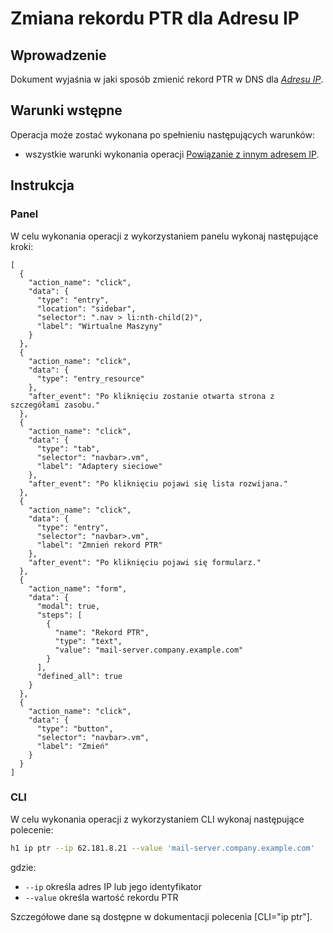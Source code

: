 # Zmiana rekordu PTR dla Adresu IP

## Wprowadzenie

Dokument wyjaśnia w jaki sposób zmienić rekord PTR w DNS dla *[Adresu IP](/resource/networking/ip-address.md)*.

## Warunki wstępne

Operacja może zostać wykonana po spełnieniu następujących warunków:

* wszystkie warunki wykonania operacji [Powiązanie z innym adresem IP](/resource/networking/ip-address.md).

## Instrukcja

### Panel

W celu wykonania operacji z wykorzystaniem panelu wykonaj następujące kroki:
 
```guide
[
  {
    "action_name": "click",
    "data": {
      "type": "entry",
      "location": "sidebar",
      "selector": ".nav > li:nth-child(2)",
      "label": "Wirtualne Maszyny"
    }
  },
  {
    "action_name": "click",
    "data": {
      "type": "entry_resource"
    },
    "after_event": "Po kliknięciu zostanie otwarta strona z szczegółami zasobu."
  },
  {
    "action_name": "click",
    "data": {
      "type": "tab",
      "selector": "navbar>.vm",
      "label": "Adaptery sieciowe"
    },
    "after_event": "Po kliknięciu pojawi się lista rozwijana."
  },
  {
    "action_name": "click",
    "data": {
      "type": "entry",
      "selector": "navbar>.vm",
      "label": "Zmnień rekord PTR"
    },
    "after_event": "Po kliknięciu pojawi się formularz."
  },
  {
    "action_name": "form",
    "data": {
      "modal": true,
      "steps": [
        {
          "name": "Rekord PTR",
          "type": "text",
          "value": "mail-server.company.example.com"
        }
      ],
      "defined_all": true
    }
  },
  {
    "action_name": "click",
    "data": {
      "type": "button",
      "selector": "navbar>.vm",
      "label": "Zmień"
    }
  }
]
```

### CLI

W celu wykonania operacji z wykorzystaniem CLI wykonaj następujące polecenie:

```bash
h1 ip ptr --ip 62.181.8.21 --value 'mail-server.company.example.com'
```

gdzie:

 * ```--ip``` określa adres IP lub jego identyfikator
 * ```--value``` określa wartość rekordu PTR

Szczegółowe dane są dostępne w dokumentacji polecenia [CLI="ip ptr"].